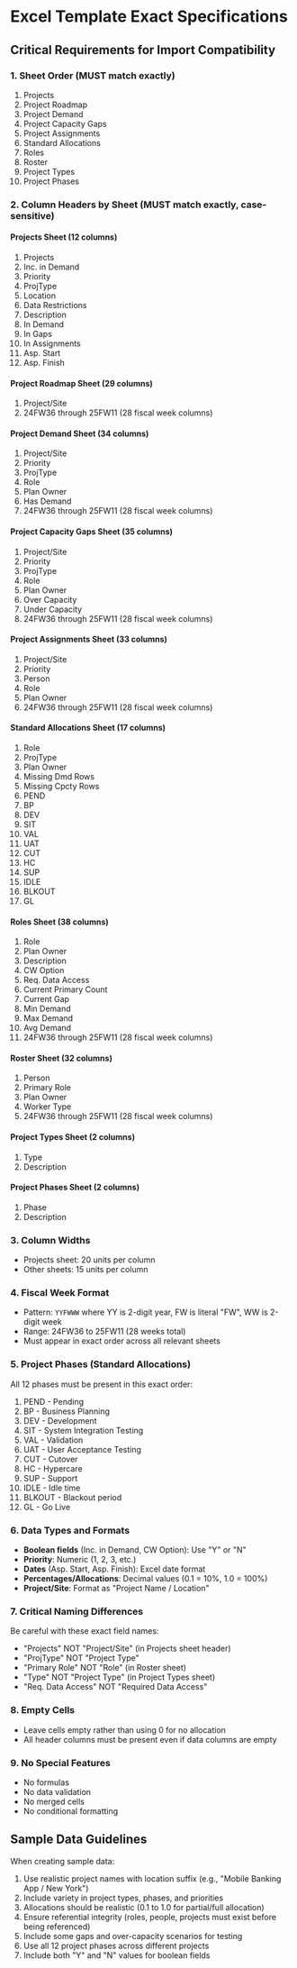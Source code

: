 # Excel Template Exact Specifications

## Critical Requirements for Import Compatibility

### 1. Sheet Order (MUST match exactly)
1. Projects
2. Project Roadmap
3. Project Demand
4. Project Capacity Gaps
5. Project Assignments
6. Standard Allocations
7. Roles
8. Roster
9. Project Types
10. Project Phases

### 2. Column Headers by Sheet (MUST match exactly, case-sensitive)

#### Projects Sheet (12 columns)
1. Projects
2. Inc. in Demand
3. Priority
4. ProjType
5. Location
6. Data Restrictions
7. Description
8. In Demand
9. In Gaps
10. In Assignments
11. Asp. Start
12. Asp. Finish

#### Project Roadmap Sheet (29 columns)
1. Project/Site
2. 24FW36 through 25FW11 (28 fiscal week columns)

#### Project Demand Sheet (34 columns)
1. Project/Site
2. Priority
3. ProjType
4. Role
5. Plan Owner
6. Has Demand
7. 24FW36 through 25FW11 (28 fiscal week columns)

#### Project Capacity Gaps Sheet (35 columns)
1. Project/Site
2. Priority
3. ProjType
4. Role
5. Plan Owner
6. Over Capacity
7. Under Capacity
8. 24FW36 through 25FW11 (28 fiscal week columns)

#### Project Assignments Sheet (33 columns)
1. Project/Site
2. Priority
3. Person
4. Role
5. Plan Owner
6. 24FW36 through 25FW11 (28 fiscal week columns)

#### Standard Allocations Sheet (17 columns)
1. Role
2. ProjType
3. Plan Owner
4. Missing Dmd Rows
5. Missing Cpcty Rows
6. PEND
7. BP
8. DEV
9. SIT
10. VAL
11. UAT
12. CUT
13. HC
14. SUP
15. IDLE
16. BLKOUT
17. GL

#### Roles Sheet (38 columns)
1. Role
2. Plan Owner
3. Description
4. CW Option
5. Req. Data Access
6. Current Primary Count
7. Current Gap
8. Min Demand
9. Max Demand
10. Avg Demand
11. 24FW36 through 25FW11 (28 fiscal week columns)

#### Roster Sheet (32 columns)
1. Person
2. Primary Role
3. Plan Owner
4. Worker Type
5. 24FW36 through 25FW11 (28 fiscal week columns)

#### Project Types Sheet (2 columns)
1. Type
2. Description

#### Project Phases Sheet (2 columns)
1. Phase
2. Description

### 3. Column Widths
- Projects sheet: 20 units per column
- Other sheets: 15 units per column

### 4. Fiscal Week Format
- Pattern: `YYFWWW` where YY is 2-digit year, FW is literal "FW", WW is 2-digit week
- Range: 24FW36 to 25FW11 (28 weeks total)
- Must appear in exact order across all relevant sheets

### 5. Project Phases (Standard Allocations)
All 12 phases must be present in this exact order:
1. PEND - Pending
2. BP - Business Planning
3. DEV - Development
4. SIT - System Integration Testing
5. VAL - Validation
6. UAT - User Acceptance Testing
7. CUT - Cutover
8. HC - Hypercare
9. SUP - Support
10. IDLE - Idle time
11. BLKOUT - Blackout period
12. GL - Go Live

### 6. Data Types and Formats
- **Boolean fields** (Inc. in Demand, CW Option): Use "Y" or "N"
- **Priority**: Numeric (1, 2, 3, etc.)
- **Dates** (Asp. Start, Asp. Finish): Excel date format
- **Percentages/Allocations**: Decimal values (0.1 = 10%, 1.0 = 100%)
- **Project/Site**: Format as "Project Name / Location"

### 7. Critical Naming Differences
Be careful with these exact field names:
- "Projects" NOT "Project/Site" (in Projects sheet header)
- "ProjType" NOT "Project Type"
- "Primary Role" NOT "Role" (in Roster sheet)
- "Type" NOT "Project Type" (in Project Types sheet)
- "Req. Data Access" NOT "Required Data Access"

### 8. Empty Cells
- Leave cells empty rather than using 0 for no allocation
- All header columns must be present even if data columns are empty

### 9. No Special Features
- No formulas
- No data validation
- No merged cells
- No conditional formatting

## Sample Data Guidelines

When creating sample data:
1. Use realistic project names with location suffix (e.g., "Mobile Banking App / New York")
2. Include variety in project types, phases, and priorities
3. Allocations should be realistic (0.1 to 1.0 for partial/full allocation)
4. Ensure referential integrity (roles, people, projects must exist before being referenced)
5. Include some gaps and over-capacity scenarios for testing
6. Use all 12 project phases across different projects
7. Include both "Y" and "N" values for boolean fields